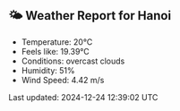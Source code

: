 <!-- WEATHER-START -->
## 🌤 Weather Report for Hanoi

- Temperature: 20°C
- Feels like: 19.39°C
- Conditions: overcast clouds
- Humidity: 51%
- Wind Speed: 4.42 m/s

Last updated: 2024-12-24 12:39:02 UTC
<!-- WEATHER-END -->
